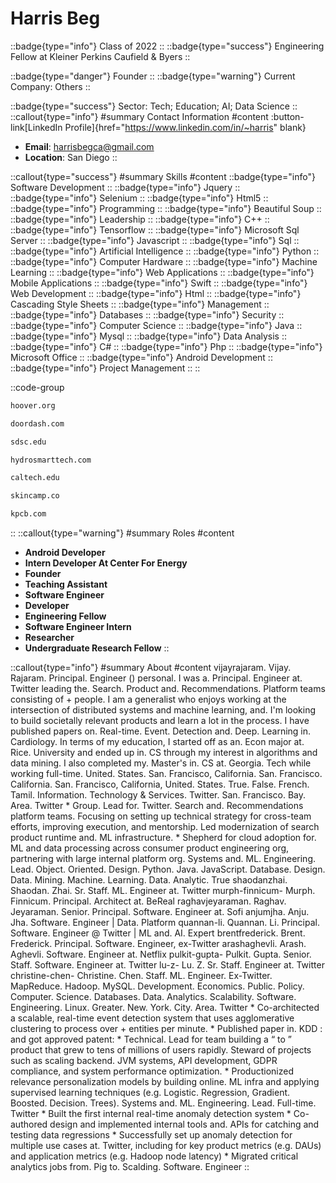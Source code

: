 # Harris Beg
::badge{type="info"}
Class of 2022
::
::badge{type="success"}
Engineering Fellow at Kleiner Perkins Caufield & Byers
::

::badge{type="danger"}
Founder
::
::badge{type="warning"}
Current Company: Others
::

::badge{type="success"}
Sector: Tech; Education; AI; Data Science
::
::callout{type="info"}
#summary
Contact Information
#content
:button-link[LinkedIn Profile]{href="https://www.linkedin.com/in/~harris" blank}
- **Email**: harrisbegca@gmail.com
- **Location**: San Diego
::

::callout{type="success"}
#summary
Skills
#content
::badge{type="info"}
Software Development
::
::badge{type="info"}
Jquery
::
::badge{type="info"}
Selenium
::
::badge{type="info"}
Html5
::
::badge{type="info"}
Programming
::
::badge{type="info"}
Beautiful Soup
::
::badge{type="info"}
Leadership
::
::badge{type="info"}
C++
::
::badge{type="info"}
Tensorflow
::
::badge{type="info"}
Microsoft Sql Server
::
::badge{type="info"}
Javascript
::
::badge{type="info"}
Sql
::
::badge{type="info"}
Artificial Intelligence
::
::badge{type="info"}
Python
::
::badge{type="info"}
Computer Hardware
::
::badge{type="info"}
Machine Learning
::
::badge{type="info"}
Web Applications
::
::badge{type="info"}
Mobile Applications
::
::badge{type="info"}
Swift
::
::badge{type="info"}
Web Development
::
::badge{type="info"}
Html
::
::badge{type="info"}
Cascading Style Sheets
::
::badge{type="info"}
Management
::
::badge{type="info"}
Databases
::
::badge{type="info"}
Security
::
::badge{type="info"}
Computer Science
::
::badge{type="info"}
Java
::
::badge{type="info"}
Mysql
::
::badge{type="info"}
Data Analysis
::
::badge{type="info"}
C#
::
::badge{type="info"}
Php
::
::badge{type="info"}
Microsoft Office
::
::badge{type="info"}
Android Development
::
::badge{type="info"}
Project Management
::
::

::code-group
```bash [Hoover Institution at Stanford University]
hoover.org
```
```bash [DoorDash]
doordash.com
```
```bash [San Diego Supercomputer Center]
sdsc.edu
```
```bash [HydroSmart Tech]
hydrosmarttech.com
```
```bash [California Institute of Technology]
caltech.edu
```
```bash [Skin Camp Co.]
skincamp.co
```
```bash [Kleiner Perkins Caufield & Byers]
kpcb.com
```
::
::callout{type="warning"}
#summary
Roles
#content
- **Android Developer**
- **Intern Developer At Center For Energy**
- **Founder**
- **Teaching Assistant**
- **Software Engineer**
- **Developer**
- **Engineering Fellow**
- **Software Engineer Intern**
- **Researcher**
- **Undergraduate Research Fellow**
::

::callout{type="info"}
#summary
About
#content
vijayrajaram. Vijay. Rajaram. Principal. Engineer () personal. I was a. Principal. Engineer at. Twitter leading the. Search. Product and. Recommendations. Platform teams consisting of + people. I am a generalist who enjoys working at the intersection of distributed systems and machine learning, and. I'm looking to build societally relevant products and learn a lot in the process. I have published papers on. Real-time. Event. Detection and. Deep. Learning in. Cardiology. In terms of my education, I started off as an. Econ major at. Rice. University and ended up in. CS through my interest in algorithms and data mining. I also completed my. Master's in. CS at. Georgia. Tech while working full-time. United. States. San. Francisco, California. San. Francisco. California. San. Francisco, California, United. States. True. False. French. Tamil. Information. Technology & Services. Twitter. San. Francisco. Bay. Area. Twitter * Group. Lead for. Twitter. Search and. Recommendations platform teams. Focusing on setting up technical strategy for cross-team efforts, improving execution, and mentorship. Led modernization of search product runtime and. ML infrastructure. * Shepherd for cloud adoption for. ML and data processing across consumer product engineering org, partnering with large internal platform org. Systems and. ML. Engineering. Lead. Object. Oriented. Design. Python. Java. JavaScript. Database. Design. Data. Mining. Machine. Learning. Data. Analytic. True shaodanzhai. Shaodan. Zhai. Sr. Staff. ML. Engineer at. Twitter murph-finnicum- Murph. Finnicum. Principal. Architect at. BeReal raghavjeyaraman. Raghav. Jeyaraman. Senior. Principal. Software. Engineer at. Sofi anjumjha. Anju. Jha. Software. Engineer | Data. Platform quannan-li. Quannan. Li. Principal. Software. Engineer @ Twitter | ML and. AI. Expert brentfrederick. Brent. Frederick. Principal. Software. Engineer, ex-Twitter arashaghevli. Arash. Aghevli. Software. Engineer at. Netflix pulkit-gupta- Pulkit. Gupta. Senior. Staff. Software. Engineer at. Twitter lu-z- Lu. Z. Sr. Staff. Engineer at. Twitter christine-chen- Christine. Chen. Staff. ML. Engineer. Ex-Twitter. MapReduce. Hadoop. MySQL. Development. Economics. Public. Policy. Computer. Science. Databases. Data. Analytics. Scalability. Software. Engineering. Linux. Greater. New. York. City. Area. Twitter * Co-architected a scalable, real-time event detection system that uses agglomerative clustering to process over + entities per minute. * Published paper in. KDD : and got approved patent: * Technical. Lead for team building a “ to ” product that grew to tens of millions of users rapidly. Steward of projects such as scaling backend. JVM systems, API development, GDPR compliance, and system performance optimization. * Productionized relevance personalization models by building online. ML infra and applying supervised learning techniques (e.g. Logistic. Regression, Gradient. Boosted. Decision. Trees). Systems and. ML. Engineering. Lead. Full-time. Twitter * Built the first internal real-time anomaly detection system * Co-authored design and implemented internal tools and. APIs for catching and testing data regressions * Successfully set up anomaly detection for multiple use cases at. Twitter, including for key product metrics (e.g. DAUs) and application metrics (e.g. Hadoop node latency) * Migrated critical analytics jobs from. Pig to. Scalding. Software. Engineer
::
